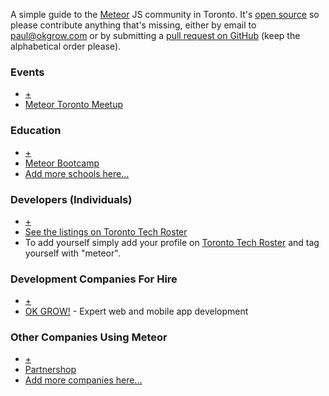 A simple guide to the [Meteor](https://www.meteor.com/) JS community in
Toronto. It's [open source](https://github.com/okgrow/meteortoronto.com) so
please contribute anything that's missing, either by email to
[paul@okgrow.com](paul@okgrow.com) or by submitting a [pull request on
GitHub](https://github.com/okgrow/meteortoronto.com) (keep the alphabetical
order please).

### Events

* [+](https://github.com/okgrow/meteortoronto.com)
* [Meteor Toronto Meetup](http://www.meetup.com/Meteor-Toronto/)

### Education

* [+](https://github.com/okgrow/meteortoronto.com)
* [Meteor Bootcamp](http://www.okgrow.com/meteor/learn/)
* [Add more schools here...](https://github.com/okgrow/meteortoronto.com)

### Developers (Individuals)

* [+](http://www.techroster.to/)
* [See the listings on Toronto Tech Roster](http://www.techroster.to/people?utf8=%E2%9C%93&q=%5Bmeteor%5D) 
* To add yourself simply add your profile on [Toronto Tech
Roster](http://www.techroster.to/) and tag yourself with "meteor".

### Development Companies For Hire

* [+](https://github.com/okgrow/meteortoronto.com)
* [OK GROW!](http://www.okgrow.com/meteor/) - Expert web and mobile app development

### Other Companies Using Meteor

* [+](https://github.com/okgrow/meteortoronto.com)
* [Partnershop](http://www.getpartnershop.com/)
* [Add more companies here...](https://github.com/okgrow/meteortoronto.com)
